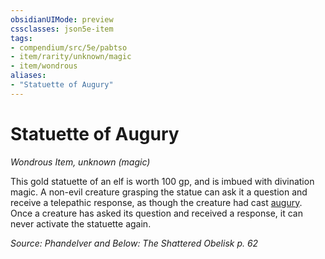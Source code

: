 ```yaml
---
obsidianUIMode: preview
cssclasses: json5e-item
tags:
- compendium/src/5e/pabtso
- item/rarity/unknown/magic
- item/wondrous
aliases: 
- "Statuette of Augury"
---
```

# Statuette of Augury
*Wondrous Item, unknown (magic)*  


This gold statuette of an elf is worth 100 gp, and is imbued with divination magic. A non-evil creature grasping the statue can ask it a question and receive a telepathic response, as though the creature had cast [augury](/Systems/5e/spells/augury.md). Once a creature has asked its question and received a response, it can never activate the statuette again.

*Source: Phandelver and Below: The Shattered Obelisk p. 62*